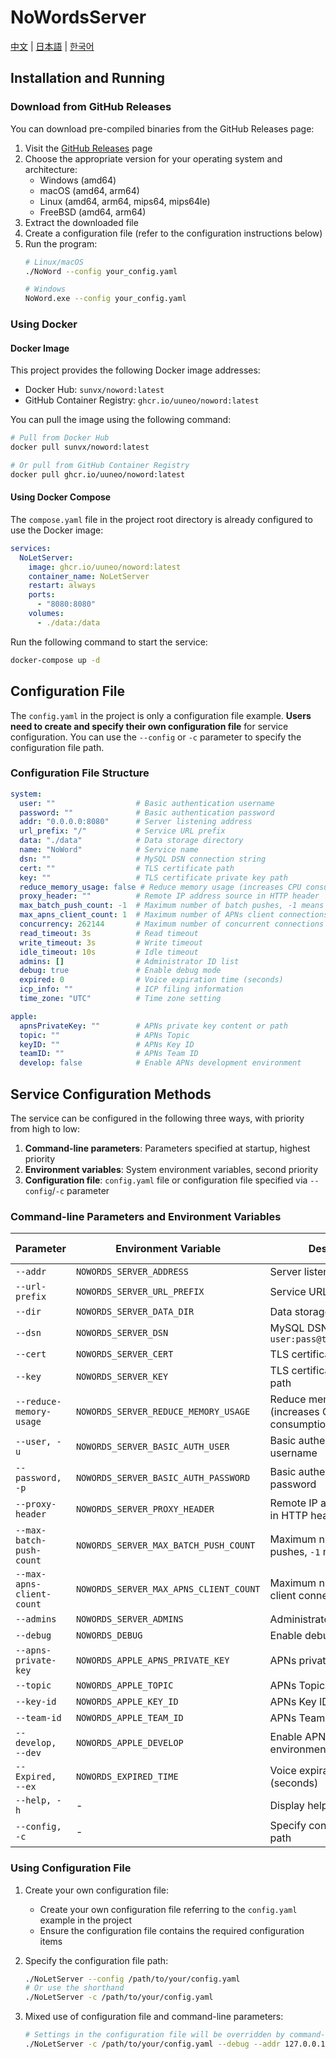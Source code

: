 # NoWordsServer

[中文](./README.md) | [日本語](./README_JP.md) | [한국어](./README_KR.md)

## Installation and Running

### Download from GitHub Releases

You can download pre-compiled binaries from the GitHub Releases page:

1. Visit the [GitHub Releases](https://github.com/uuneo/NoLetServer/releases) page
2. Choose the appropriate version for your operating system and architecture:
   - Windows (amd64)
   - macOS (amd64, arm64)
   - Linux (amd64, arm64, mips64, mips64le)
   - FreeBSD (amd64, arm64)
3. Extract the downloaded file
4. Create a configuration file (refer to the configuration instructions below)
5. Run the program:
   ```bash
   # Linux/macOS
   ./NoWord --config your_config.yaml
   
   # Windows
   NoWord.exe --config your_config.yaml
   ```

### Using Docker

#### Docker Image

This project provides the following Docker image addresses:

- Docker Hub: `sunvx/noword:latest`
- GitHub Container Registry: `ghcr.io/uuneo/noword:latest`

You can pull the image using the following command:

```bash
# Pull from Docker Hub
docker pull sunvx/noword:latest

# Or pull from GitHub Container Registry
docker pull ghcr.io/uuneo/noword:latest
```

#### Using Docker Compose

The `compose.yaml` file in the project root directory is already configured to use the Docker image:

```yaml
services:
  NoLetServer:
    image: ghcr.io/uuneo/noword:latest
    container_name: NoLetServer
    restart: always
    ports:
      - "8080:8080"
    volumes:
      - ./data:/data
```

Run the following command to start the service:

```bash
docker-compose up -d
```

## Configuration File

The `config.yaml` in the project is only a configuration file example. **Users need to create and specify their own configuration file** for service configuration. You can use the `--config` or `-c` parameter to specify the configuration file path.

### Configuration File Structure

```yaml
system:
  user: ""                  # Basic authentication username
  password: ""              # Basic authentication password
  addr: "0.0.0.0:8080"      # Server listening address
  url_prefix: "/"           # Service URL prefix
  data: "./data"            # Data storage directory
  name: "NoWord"            # Service name
  dsn: ""                   # MySQL DSN connection string
  cert: ""                  # TLS certificate path
  key: ""                   # TLS certificate private key path
  reduce_memory_usage: false # Reduce memory usage (increases CPU consumption)
  proxy_header: ""          # Remote IP address source in HTTP header
  max_batch_push_count: -1  # Maximum number of batch pushes, -1 means no limit
  max_apns_client_count: 1  # Maximum number of APNs client connections
  concurrency: 262144       # Maximum number of concurrent connections (256 * 1024)
  read_timeout: 3s          # Read timeout
  write_timeout: 3s         # Write timeout
  idle_timeout: 10s         # Idle timeout
  admins: []                # Administrator ID list
  debug: true               # Enable debug mode
  expired: 0                # Voice expiration time (seconds)
  icp_info: ""              # ICP filing information
  time_zone: "UTC"          # Time zone setting

apple:
  apnsPrivateKey: ""        # APNs private key content or path
  topic: ""                 # APNs Topic
  keyID: ""                 # APNs Key ID
  teamID: ""                # APNs Team ID
  develop: false            # Enable APNs development environment
```

## Service Configuration Methods

The service can be configured in the following three ways, with priority from high to low:

1. **Command-line parameters**: Parameters specified at startup, highest priority
2. **Environment variables**: System environment variables, second priority
3. **Configuration file**: `config.yaml` file or configuration file specified via `--config`/`-c` parameter

### Command-line Parameters and Environment Variables

| Parameter | Environment Variable | Description | Default Value |
|------|----------|------|--------|
| `--addr` | `NOWORDS_SERVER_ADDRESS` | Server listening address | `0.0.0.0:8080` |
| `--url-prefix` | `NOWORDS_SERVER_URL_PREFIX` | Service URL prefix | `/` |
| `--dir` | `NOWORDS_SERVER_DATA_DIR` | Data storage directory | `./data` |
| `--dsn` | `NOWORDS_SERVER_DSN` | MySQL DSN, format: `user:pass@tcp(host)/dbname` | Empty |
| `--cert` | `NOWORDS_SERVER_CERT` | TLS certificate path | Empty |
| `--key` | `NOWORDS_SERVER_KEY` | TLS certificate private key path | Empty |
| `--reduce-memory-usage` | `NOWORDS_SERVER_REDUCE_MEMORY_USAGE` | Reduce memory usage (increases CPU consumption) | `false` |
| `--user, -u` | `NOWORDS_SERVER_BASIC_AUTH_USER` | Basic authentication username | Empty |
| `--password, -p` | `NOWORDS_SERVER_BASIC_AUTH_PASSWORD` | Basic authentication password | Empty |
| `--proxy-header` | `NOWORDS_SERVER_PROXY_HEADER` | Remote IP address source in HTTP header | Empty |
| `--max-batch-push-count` | `NOWORDS_SERVER_MAX_BATCH_PUSH_COUNT` | Maximum number of batch pushes, `-1` means no limit | `-1` |
| `--max-apns-client-count` | `NOWORDS_SERVER_MAX_APNS_CLIENT_COUNT` | Maximum number of APNs client connections | `1` |
| `--admins` | `NOWORDS_SERVER_ADMINS` | Administrator ID list | Empty |
| `--debug` | `NOWORDS_DEBUG` | Enable debug mode | `false` |
| `--apns-private-key` | `NOWORDS_APPLE_APNS_PRIVATE_KEY` | APNs private key path | Empty |
| `--topic` | `NOWORDS_APPLE_TOPIC` | APNs Topic | Empty |
| `--key-id` | `NOWORDS_APPLE_KEY_ID` | APNs Key ID | Empty |
| `--team-id` | `NOWORDS_APPLE_TEAM_ID` | APNs Team ID | Empty |
| `--develop, --dev` | `NOWORDS_APPLE_DEVELOP` | Enable APNs development environment | `false` |
| `--Expired, --ex` | `NOWORDS_EXPIRED_TIME` | Voice expiration time (seconds) | `120` |
| `--help, -h` | - | Display help information | - |
| `--config, -c` | - | Specify configuration file path | - |

### Using Configuration File

1. Create your own configuration file:
   - Create your own configuration file referring to the `config.yaml` example in the project
   - Ensure the configuration file contains the required configuration items

2. Specify the configuration file path:
   ```bash
   ./NoLetServer --config /path/to/your/config.yaml
   # Or use the shorthand
   ./NoLetServer -c /path/to/your/config.yaml
   ```

3. Mixed use of configuration file and command-line parameters:
   ```bash
   # Settings in the configuration file will be overridden by command-line parameters
   ./NoLetServer -c /path/to/your/config.yaml --debug --addr 127.0.0.1:8080
   ```